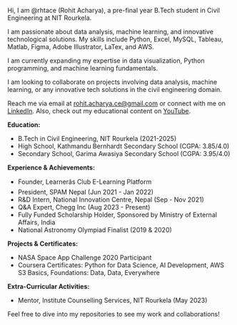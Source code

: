 Hi, I am @rhtace (Rohit Acharya), a pre-final year B.Tech student in Civil Engineering at NIT Rourkela.

I am passionate about data analysis, machine learning, and innovative technological solutions. My skills include Python, Excel, MySQL, Tableau, Matlab, Figma, Adobe Illustrator, LaTex, and AWS.

I am currently expanding my expertise in data visualization, Python programming, and machine learning fundamentals.

I am looking to collaborate on projects involving data analysis, machine learning, or any innovative tech solutions in the civil engineering domain.

Reach me via email at [rohit.acharya.ce@gmail.com](mailto:rohit.acharya.ce@gmail.com) or connect with me on [LinkedIn](https://www.linkedin.com/in/rohit-acharya-ab1901217). Also, check out my educational content on [YouTube](https://youtube.com/@learnersclub5910).

**Education:**
- B.Tech in Civil Engineering, NIT Rourkela (2021-2025)
- High School, Kathmandu Bernhardt Secondary School (CGPA: 3.85/4.0)
- Secondary School, Garima Awasiya Secondary School (CGPA: 3.95/4.0)

**Experience & Achievements:**
- Founder, Learnerâs Club E-Learning Platform
- President, SPAM Nepal (Jun 2021 - Jan 2022)
- R&D Intern, National Innovation Centre, Nepal (Sep - Nov 2021)
- Q&A Expert, Chegg Inc (Aug 2023 - Present)
- Fully Funded Scholarship Holder, Sponsored by Ministry of External Affairs, India
- National Astronomy Olympiad Finalist (2019 & 2020)

**Projects & Certificates:**
- NASA Space App Challenge 2020 Participant
- Coursera Certificates: Python for Data Science, AI Development, AWS S3 Basics, Foundations: Data, Data, Everywhere

**Extra-Curricular Activities:**
- Mentor, Institute Counselling Services, NIT Rourkela (May 2023)

Feel free to dive into my repositories to see my work and collaborations!
